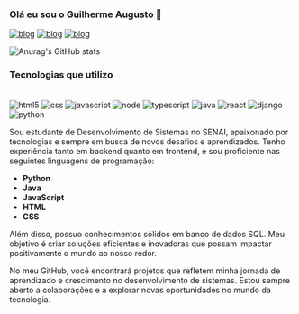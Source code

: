 ### Olá eu sou o Guilherme Augusto 👋

[![blog](https://img.shields.io/badge/Instagram-E4405F?style=for-the-badge&logo=instagram&logoColor=white)](https://www.instagram.com/augusto_gs01/)
[![blog](https://img.shields.io/badge/LinkedIn-0077B5?style=for-the-badge&logo=linkedin&logoColor=white)](https://www.linkedin.com/in/guilherme-augusto-490685236/)
[![blog](https://img.shields.io/badge/Google_Cloud-4285F4?style=for-the-badge&logo=google-cloud&logoColor=white)](https://www.cloudskillsboost.google/public_profiles/26dd5ccf-5268-4fae-91f6-f6a897d0f671)

![Anurag's GitHub stats](https://github-readme-stats.vercel.app/api?username=Guilherme-Augusto06&show_icons=true&theme=radical)

### Tecnologias que utilizo 

<div style="display: inline_block"><br/>
    <img align="center" alt="html5" src="https://img.shields.io/badge/HTML5-E34F26?style=for-the-badge&logo=html5&logoColor=white"/>
    <img align="center" alt="css" src="https://img.shields.io/badge/HTML5-E34F26?style=for-the-badge&logo=html5&logoColor=white"/>
    <img align="center" alt="javascript" src="https://img.shields.io/badge/JavaScript-F7DF1E?style=for-the-badge&logo=javascript&logoColor=black"/>
    <img align="center" alt="node" src="https://img.shields.io/badge/Node.js-43853D?style=for-the-badge&logo=node.js&logoColor=white"/>
    <img align="center" alt="typescript" src="https://img.shields.io/badge/TypeScript-007ACC?style=for-the-badge&logo=typescript&logoColor=white"/>
    <img align="center" alt="java" src="https://img.shields.io/badge/Java-ED8B00?style=for-the-badge&logo=openjdk&logoColor=white"/>
    <img align="center" alt="react" src="https://img.shields.io/badge/React-20232A?style=for-the-badge&logo=react&logoColor=61DAFB"/>
    <img align="center" alt="django" src="https://img.shields.io/badge/Django-092E20?style=for-the-badge&logo=django&logoColor=white"/>
    <img align="center" alt="python" src="https://img.shields.io/badge/Python-14354C?style=for-the-badge&logo=python&logoColor=white"/>
</div>

Sou estudante de Desenvolvimento de Sistemas no SENAI, apaixonado por tecnologias e sempre em busca de novos desafios e aprendizados. Tenho experiência tanto em backend quanto em frontend, e sou proficiente nas seguintes linguagens de programação:

- **Python**
- **Java**
- **JavaScript**
- **HTML**
- **CSS**

Além disso, possuo conhecimentos sólidos em banco de dados SQL. Meu objetivo é criar soluções eficientes e inovadoras que possam impactar positivamente o mundo ao nosso redor.

No meu GitHub, você encontrará projetos que refletem minha jornada de aprendizado e crescimento no desenvolvimento de sistemas. Estou sempre aberto a colaborações e a explorar novas oportunidades no mundo da tecnologia.
